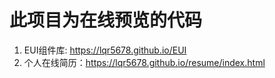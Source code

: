 # 此项目为在线预览的代码

1. EUI组件库: https://lqr5678.github.io/EUI
2. 个人在线简历：https://lqr5678.github.io/resume/index.html

